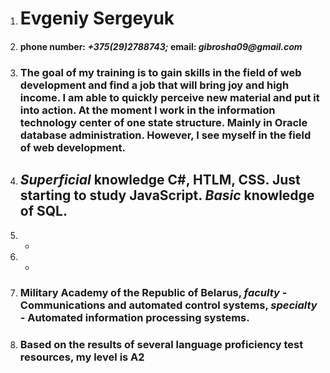 1. # Evgeniy Sergeyuk
1. #### **phone number:** _+375(29)2788743;_ **email:** _gibrosha09@gmail.com_
1. ### The goal of my training is to gain skills in the field of web development and find a job that will bring joy and high income. I am able to quickly perceive new material and put it into action. At the moment I work in the information technology center of one state structure. Mainly in Oracle database administration. However, I see myself in the field of web development.
1. ## _Superficial_ knowledge **C#, HTLM, CSS**. Just starting to study **JavaScript**. _Basic_ knowledge of **SQL**.
1. -
1. -
1. ### Military Academy of the Republic of Belarus, _faculty_ - Communications and automated control systems, _specialty_ - Automated information processing systems.
1. ### Based on the results of several language proficiency test resources, my level is **A2**
